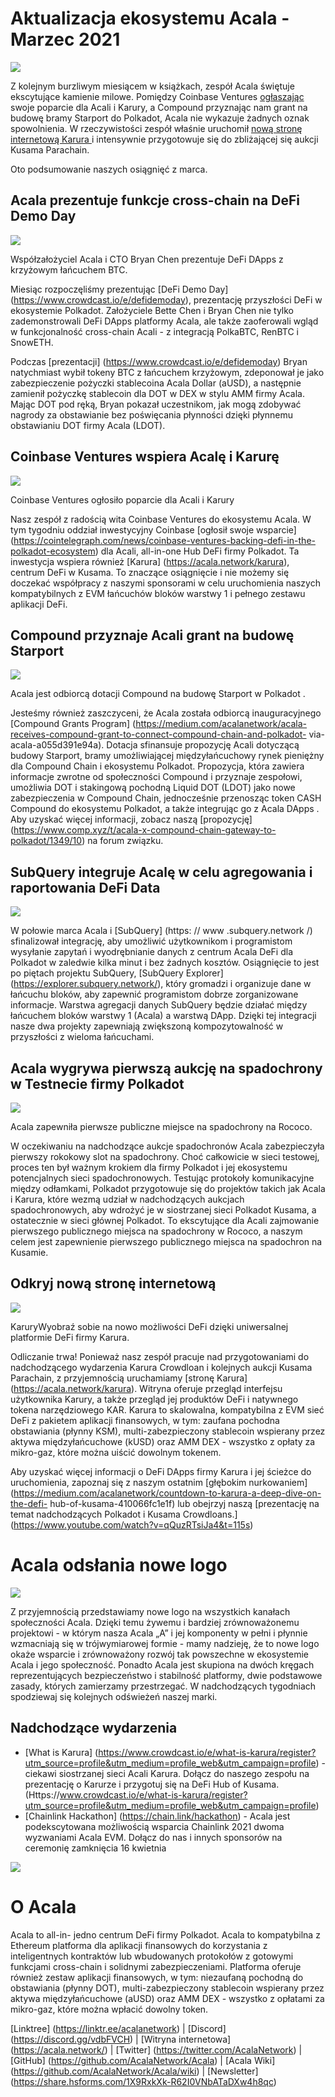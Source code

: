 # **Aktualizacja ekosystemu Acala - Marzec 2021**

![](https://miro.medium.com/max/2800/1*QL98Lx2R1D7e10smue8TVA.png)

Z kolejnym burzliwym miesiącem w książkach, zespół Acala świętuje ekscytujące kamienie milowe. Pomiędzy Coinbase Ventures [ ogłaszając ](https://cointelegraph.com/news/coinbase-ventures-backing-defi-in-the-polkadot-ecosystem) swoje poparcie dla Acali i Karury, a Compound przyznając nam grant na budowę bramy Starport do Polkadot, Acala nie wykazuje żadnych oznak spowolnienia. W rzeczywistości zespół właśnie uruchomił [ nową stronę internetową Karura ](https://acala.network/karura) i intensywnie przygotowuje się do zbliżającej się aukcji Kusama Parachain.

Oto podsumowanie naszych osiągnięć z marca.

## Acala prezentuje funkcje cross-chain na DeFi Demo Day

![](https://miro.medium.com/max/3296/1\*c4fdF6mopG5ARbae-ExJNA.png)

Współzałożyciel Acala i CTO Bryan Chen prezentuje DeFi DApps z krzyżowym łańcuchem BTC.

Miesiąc rozpoczęliśmy prezentując \[DeFi Demo Day\] (https://www.crowdcast.io/e/defidemoday), prezentację przyszłości DeFi w ekosystemie Polkadot. Założyciele Bette Chen i Bryan Chen nie tylko zademonstrowali DeFi DApps platformy Acala, ale także zaoferowali wgląd w funkcjonalność cross-chain Acali - z integracją PolkaBTC, RenBTC i SnowETH.

Podczas \[prezentacji\] (https://www.crowdcast.io/e/defidemoday) Bryan natychmiast wybił tokeny BTC z łańcuchem krzyżowym, zdeponował je jako zabezpieczenie pożyczki stablecoina Acala Dollar (aUSD), a następnie zamienił pożyczkę stablecoin dla DOT w DEX w stylu AMM firmy Acala. Mając DOT pod ręką, Bryan pokazał uczestnikom, jak mogą zdobywać nagrody za obstawianie bez poświęcania płynności dzięki płynnemu obstawianiu DOT firmy Acala (LDOT).

## Coinbase Ventures wspiera Acalę i Karurę

![](https://miro.medium.com/max/2800/1\*3ZiFjMlC2kYxkx0L14gXLw.png)

Coinbase Ventures ogłosiło poparcie dla Acali i Karury

Nasz zespół z radością wita Coinbase Ventures do ekosystemu Acala. W tym tygodniu oddział inwestycyjny Coinbase \[ogłosił swoje wsparcie\] (https://cointelegraph.com/news/coinbase-ventures-backing-defi-in-the-polkadot-ecosystem) dla Acali, all-in-one Hub DeFi firmy Polkadot. Ta inwestycja wspiera również \[Karura\] (https://acala.network/karura), centrum DeFi w Kusama. To znaczące osiągnięcie i nie możemy się doczekać współpracy z naszymi sponsorami w celu uruchomienia naszych kompatybilnych z EVM łańcuchów bloków warstwy 1 i pełnego zestawu aplikacji DeFi.

## Compound przyznaje Acali grant na budowę Starport

![](https://miro.medium.com/max/2800/1\*HBjTiYMXO8Vm4eIeSVPhzQ.png)

Acala jest odbiorcą dotacji Compound na budowę Starport w Polkadot .

Jesteśmy również zaszczyceni, że Acala została odbiorcą inauguracyjnego \[Compound Grants Program\] (https://medium.com/acalanetwork/acala-receives-compound-grant-to-connect-compound-chain-and-polkadot- via-acala-a055d391e94a). Dotacja sfinansuje propozycję Acali dotyczącą budowy Starport, bramy umożliwiającej międzyłańcuchowy rynek pieniężny dla Compound Chain i ekosystemu Polkadot. Propozycja, która zawiera informacje zwrotne od społeczności Compound i przyznaje zespołowi, umożliwia DOT i stakingową pochodną Liquid DOT (LDOT) jako nowe zabezpieczenia w Compound Chain, jednocześnie przenosząc token CASH Compound do ekosystemu Polkadot, a także integrując go z Acala DApps . Aby uzyskać więcej informacji, zobacz naszą \[propozycję\] (https://www.comp.xyz/t/acala-x-compound-chain-gateway-to-polkadot/1349/10) na forum związku.

## SubQuery integruje Acalę w celu agregowania i raportowania DeFi Data

![](https://miro.medium.com/max/2048/0\*mZSC0lvmD90nqFlz)

W połowie marca Acala i \[SubQuery\] (https: // www .subquery.network /) sfinalizował integrację, aby umożliwić użytkownikom i programistom wysyłanie zapytań i wyodrębnianie danych z centrum Acala DeFi dla Polkadot w zaledwie kilka minut i bez żadnych kosztów. Osiągnięcie to jest po piętach projektu SubQuery, \[SubQuery Explorer\] (https://explorer.subquery.network/), który gromadzi i organizuje dane w łańcuchu bloków, aby zapewnić programistom dobrze zorganizowane informacje. Warstwa agregacji danych SubQuery będzie działać między łańcuchem bloków warstwy 1 (Acala) a warstwą DApp. Dzięki tej integracji nasze dwa projekty zapewniają zwiększoną kompozytowalność w przyszłości z wieloma łańcuchami.

## Acala wygrywa pierwszą aukcję na spadochrony w Testnecie firmy Polkadot

![](https://miro.medium.com/max/1528/0\*EzkXYOY9GjXZ3oiK)

Acala zapewniła pierwsze publiczne miejsce na spadochrony na Rococo.

W oczekiwaniu na nadchodzące aukcje spadochronów Acala zabezpieczyła pierwszy rokokowy slot na spadochrony. Choć całkowicie w sieci testowej, proces ten był ważnym krokiem dla firmy Polkadot i jej ekosystemu potencjalnych sieci spadochronowych. Testując protokoły komunikacyjne między odłamkami, Polkadot przygotowuje się do projektów takich jak Acala i Karura, które wezmą udział w nadchodzących aukcjach spadochronowych, aby wdrożyć je w siostrzanej sieci Polkadot Kusama, a ostatecznie w sieci głównej Polkadot. To ekscytujące dla Acali zajmowanie pierwszego publicznego miejsca na spadochrony w Rococo, a naszym celem jest zapewnienie pierwszego publicznego miejsca na spadochron na Kusamie.

## Odkryj nową stronę internetową

![](https://miro.medium.com/max/2816/0\*KVAVAiFZUNF\_fi\_K)

KaruryWyobraź sobie na nowo możliwości DeFi dzięki uniwersalnej platformie DeFi firmy Karura.

Odliczanie trwa! Ponieważ nasz zespół pracuje nad przygotowaniami do nadchodzącego wydarzenia Karura Crowdloan i kolejnych aukcji Kusama Parachain, z przyjemnością uruchamiamy \[stronę Karura\] (https://acala.network/karura). Witryna oferuje przegląd interfejsu użytkownika Karury, a także przegląd jej produktów DeFi i natywnego tokena narzędziowego KAR. Karura to skalowalna, kompatybilna z EVM sieć DeFi z pakietem aplikacji finansowych, w tym: zaufana pochodna obstawiania (płynny KSM), multi-zabezpieczony stablecoin wspierany przez aktywa międzyłańcuchowe (kUSD) oraz AMM DEX - wszystko z opłaty za mikro-gaz, które można uiścić dowolnym tokenem.

Aby uzyskać więcej informacji o DeFi DApps firmy Karura i jej ścieżce do uruchomienia, zapoznaj się z naszym ostatnim \[głębokim nurkowaniem\] (https://medium.com/acalanetwork/countdown-to-karura-a-deep-dive-on-the-defi- hub-of-kusama-410066fc1e1f) lub obejrzyj naszą \[prezentację na temat nadchodzących Polkadot i Kusama Crowdloans.\] (https://www.youtube.com/watch?v=qQuzRTsiJa4&t=115s)

# Acala odsłania nowe logo

![](https://miro.medium.com/max/2072/0\*IGwkNLwEePOYWKrw)

Z przyjemnością przedstawiamy nowe logo na wszystkich kanałach społeczności Acala. Dzięki temu żywemu i bardziej zrównoważonemu projektowi - w którym nasza Acala „A” i jej komponenty w pełni i płynnie wzmacniają się w trójwymiarowej formie - mamy nadzieję, że to nowe logo okaże wsparcie i zrównoważony rozwój tak powszechne w ekosystemie Acala i jego społeczność. Ponadto Acala jest skupiona na dwóch kręgach reprezentujących bezpieczeństwo i stabilność platformy, dwie podstawowe zasady, których zamierzamy przestrzegać. W nadchodzących tygodniach spodziewaj się kolejnych odświeżeń naszej marki.

## Nadchodzące wydarzenia

- \[What is Karura\] (https://www.crowdcast.io/e/what-is-karura/register?utm_source=profile&utm_medium=profile_web&utm_campaign=profile) - ciekawi siostrzanej sieci Acali Karura. Dołącz do naszego zespołu na prezentację o Karurze i przygotuj się na DeFi Hub of Kusama. (Https://www.crowdcast.io/e/what-is-karura/register?utm_source=profile&utm_medium=profile_web&utm_campaign=profile)
- \[Chainlink Hackathon\] (https://chain.link/hackathon) - Acala jest podekscytowana możliwością wsparcia Chainlink 2021 dwoma wyzwaniami Acala EVM. Dołącz do nas i innych sponsorów na ceremonię zamknięcia 16 kwietnia

![](https://miro.medium.com/max/2402/0\*vfld\_ERpJGvSAJnD.png)

# O Acala

Acala to all-in- jedno centrum DeFi firmy Polkadot. Acala to kompatybilna z Ethereum platforma dla aplikacji finansowych do korzystania z inteligentnych kontraktów lub wbudowanych protokołów z gotowymi funkcjami cross-chain i solidnymi zabezpieczeniami. Platforma oferuje również zestaw aplikacji finansowych, w tym: niezaufaną pochodną do obstawiania (płynny DOT), multi-zabezpieczony stablecoin wspierany przez aktywa międzyłańcuchowe (aUSD) oraz AMM DEX - wszystko z opłatami za mikro-gaz, które można wpłacić dowolny token.

\[Linktree\] (https://linktr.ee/acalanetwork) | \[Discord\] (https://discord.gg/vdbFVCH) | \[Witryna internetowa\] (https://acala.network/) | \[Twitter\] (https://twitter.com/AcalaNetwork) | \[GitHub\] (https://github.com/AcalaNetwork/Acala) | \[Acala Wiki\] (https://github.com/AcalaNetwork/Acala/wiki) | \[Newsletter\] (https://share.hsforms.com/1X9RxkXk-R62I0VNbATaDXw4h8qc)
